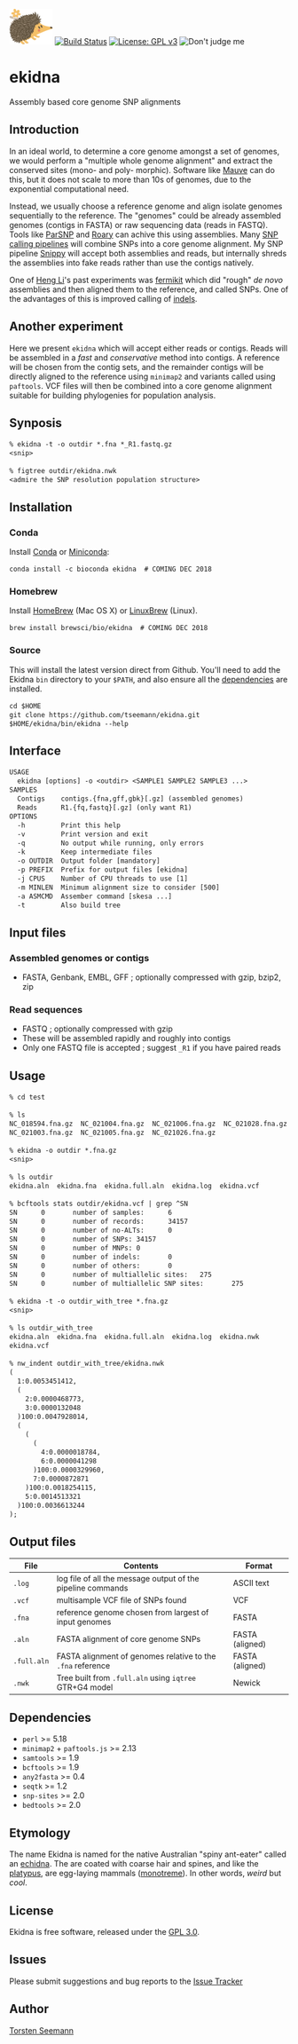 [![Echidna cartoon](ekidna.png)](https://www.kisspng.com/png-hedgehog-porcupine-echidna-illustration-vector-cut-392690/)
[![Build Status](https://travis-ci.org/tseemann/ekidna.svg?branch=master)](https://travis-ci.org/tseemann/ekidna)
[![License: GPL v3](https://img.shields.io/badge/License-GPL%20v3-blue.svg)](https://www.gnu.org/licenses/gpl-3.0)
![Don't judge me](https://img.shields.io/badge/Language-Perl_5-steelblue.svg)

# ekidna
Assembly based core genome SNP alignments

## Introduction

In an ideal world, to determine a core genome amongst a set of genomes, we
would perform a "multiple whole genome alignment" and extract the conserved
sites (mono- and poly- morphic). Software like 
[Mauve](http://darlinglab.org/mauve/mauve.html) can do this, but it does
not scale to more than 10s of genomes, due to the exponential computational
need.

Instead, we usually choose a reference genome and align isolate genomes sequentially 
to the reference. The "genomes" could be already assembled genomes (contigs
in FASTA) or raw sequencing data (reads in FASTQ). Tools like 
[ParSNP](https://github.com/marbl/parsnp) 
and
[Roary](https://github.com/sanger-pathogens/Roary)
can achive this using assemblies.
Many 
[SNP calling pipelines](https://thegenomefactory.blogspot.com/2018/10/a-unix-one-liner-to-call-bacterial.html)
will combine SNPs into a core genome alignment.
My SNP pipeline 
[Snippy](https://github.com/tseemann/snippy) 
will accept both assemblies and reads, but internally shreds the assemblies
into fake reads rather than use the contigs natively.

One of [Heng Li](https://en.wikipedia.org/wiki/Heng_Li)'s past experiments
was [fermikit](https://github.com/lh3/fermikit) which did "rough" _de novo_
assemblies and then aligned them to the reference, and called SNPs.  One of
the advantages of this is improved calling of
[indels](https://en.wikipedia.org/wiki/Indel).

## Another experiment

Here we present `ekidna` which will accept either reads or contigs.
Reads will be assembled in a _fast_ and _conservative_ method into contigs.
A reference will be chosen from the contig sets, and the remainder contigs
will be directly aligned to the reference using `minimap2` and variants
called using `paftools`. VCF files will then be combined into a core genome
alignment suitable for building phylogenies for population analysis.

## Synposis

```
% ekidna -t -o outdir *.fna *_R1.fastq.gz
<snip>

% figtree outdir/ekidna.nwk
<admire the SNP resolution population structure>
```

## Installation

### Conda
Install [Conda](https://conda.io/docs/) or [Miniconda](https://conda.io/miniconda.html):
```
conda install -c bioconda ekidna  # COMING DEC 2018
```

### Homebrew
Install [HomeBrew](http://brew.sh/) (Mac OS X) or [LinuxBrew](http://linuxbrew.sh/) (Linux).
```
brew install brewsci/bio/ekidna  # COMING DEC 2018
```

### Source
This will install the latest version direct from Github.
You'll need to add the Ekidna `bin` directory to your `$PATH`,
and also ensure all the [dependencies](#Dependencies) are installed.
```
cd $HOME
git clone https://github.com/tseemann/ekidna.git
$HOME/ekidna/bin/ekidna --help
```

## Interface

```
USAGE
  ekidna [options] -o <outdir> <SAMPLE1 SAMPLE2 SAMPLE3 ...>
SAMPLES
  Contigs    contigs.{fna,gff,gbk}[.gz] (assembled genomes)
  Reads      R1.{fq,fastq}[.gz] (only want R1)
OPTIONS
  -h         Print this help
  -v         Print version and exit
  -q         No output while running, only errors
  -k         Keep intermediate files
  -o OUTDIR  Output folder [mandatory]
  -p PREFIX  Prefix for output files [ekidna]
  -j CPUS    Number of CPU threads to use [1]
  -m MINLEN  Minimum alignment size to consider [500]
  -a ASMCMD  Assember command [skesa ...]
  -t         Also build tree
```

## Input files

### Assembled genomes or contigs
* FASTA, Genbank, EMBL, GFF ; optionally compressed with gzip, bzip2, zip

### Read sequences
* FASTQ ; optionally compressed with gzip
* These will be assembled rapidly and roughly into contigs
* Only one FASTQ file is accepted ; suggest `_R1` if you have paired reads

## Usage

```
% cd test

% ls
NC_018594.fna.gz  NC_021004.fna.gz  NC_021006.fna.gz  NC_021028.fna.gz
NC_021003.fna.gz  NC_021005.fna.gz  NC_021026.fna.gz

% ekidna -o outdir *.fna.gz
<snip>

% ls outdir
ekidna.aln  ekidna.fna  ekidna.full.aln  ekidna.log  ekidna.vcf

% bcftools stats outdir/ekidna.vcf | grep ^SN
SN      0       number of samples:      6
SN      0       number of records:      34157
SN      0       number of no-ALTs:      0
SN      0       number of SNPs: 34157
SN      0       number of MNPs: 0
SN      0       number of indels:       0
SN      0       number of others:       0
SN      0       number of multiallelic sites:   275
SN      0       number of multiallelic SNP sites:       275

% ekidna -t -o outdir_with_tree *.fna.gz
<snip>

% ls outdir_with_tree
ekidna.aln  ekidna.fna  ekidna.full.aln  ekidna.log  ekidna.nwk  ekidna.vcf

% nw_indent outdir_with_tree/ekidna.nwk
(
  1:0.0053451412,
  (
    2:0.0000468773,
    3:0.0000132048
  )100:0.0047928014,
  (
    (
      (
        4:0.0000018784,
        6:0.0000041298
      )100:0.0000329960,
      7:0.0000872871
    )100:0.0018254115,
    5:0.0014513321
  )100:0.0036613244
);
```

## Output files

File | Contents | Format
-----|----------|--------
`.log` | log file of all the message output of the pipeline commands | ASCII text
`.vcf` | multisample VCF file of SNPs found | VCF
`.fna` | reference genome chosen from largest of input genomes | FASTA
`.aln` | FASTA alignment of core genome SNPs | FASTA (aligned)
`.full.aln` | FASTA alignment of genomes relative to the `.fna` reference | FASTA (aligned)
`.nwk` | Tree built from `.full.aln` using `iqtree` GTR+G4 model | Newick

## Dependencies

* `perl` >= 5.18
* `minimap2` + `paftools.js` >= 2.13
* `samtools` >= 1.9
* `bcftools` >= 1.9
* `any2fasta` >= 0.4
* `seqtk` >= 1.2
* `snp-sites` >= 2.0
* `bedtools` >= 2.0

## Etymology

The name Ekidna is named for the native Australian "spiny ant-eater" 
called an [echidna](https://en.wikipedia.org/wiki/Echidna). The are
coated with coarse hair and spines, and like the 
[platypus](https://en.wikipedia.org/wiki/Platypus), 
are egg-laying mammals
([monotreme](https://en.wikipedia.org/wiki/Monotreme)).
In other words, _weird_ but _cool_.

## License

Ekidna is free software, released under the
[GPL 3.0](https://raw.githubusercontent.com/tseemann/snippy/master/LICENSE).

## Issues

Please submit suggestions and bug reports to the
[Issue Tracker](https://github.com/tseemann/ekidna/issues)

## Author

[Torsten Seemann](https://twitter.com/torstenseemann)
